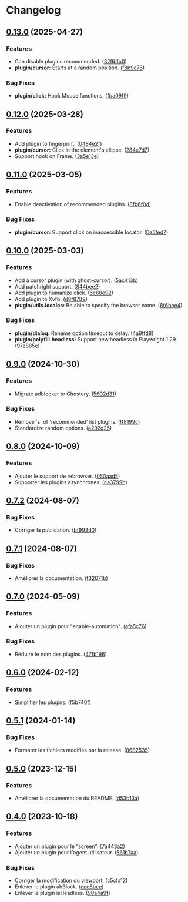 # Changelog

## [0.13.0](https://github.com/regseb/playwright-ghost/compare/v0.12.0...v0.13.0) (2025-04-27)

### Features

- Can disable plugins recommended.
  ([329b1b0](https://github.com/regseb/playwright-ghost/commit/329b1b096a8ba3637a256b66b5b971e39d866c2d))
- **plugin/cursor:** Starts at a random position.
  ([f8b9c78](https://github.com/regseb/playwright-ghost/commit/f8b9c785e0fe314910802e9be90cc17a6a70128b))

### Bug Fixes

- **plugin/click:** Hook Mouse functions.
  ([fba09f9](https://github.com/regseb/playwright-ghost/commit/fba09f9ab1c2d6ea666f5e4cfc5141ee166299b2))

## [0.12.0](https://github.com/regseb/playwright-ghost/compare/v0.11.0...v0.12.0) (2025-03-28)

### Features

- Add plugin to fingerprint.
  ([0484e2f](https://github.com/regseb/playwright-ghost/commit/0484e2fef20639e52bd3bb58ac2fec5c485ae904))
- **plugin/cursor:** Click in the element's ellipse.
  ([284e7d7](https://github.com/regseb/playwright-ghost/commit/284e7d7430fa891d4ccc59361cdaeb51007d0353))
- Support hook on Frame.
  ([3a5e13e](https://github.com/regseb/playwright-ghost/commit/3a5e13e41714be5941613d082dc7ce9a1022f6ed))

## [0.11.0](https://github.com/regseb/playwright-ghost/compare/v0.10.0...v0.11.0) (2025-03-05)

### Features

- Enable deactivation of recommended plugins.
  ([8fb6f0d](https://github.com/regseb/playwright-ghost/commit/8fb6f0d6c31e1f8ff5b691f06ff2441dd60242db))

### Bug Fixes

- **plugin/cursor:** Support click on inaccessible locator.
  ([0e5fed7](https://github.com/regseb/playwright-ghost/commit/0e5fed710c8c3c34ad1df0747e6814115feb3829))

## [0.10.0](https://github.com/regseb/playwright-ghost/compare/v0.9.0...v0.10.0) (2025-03-03)

### Features

- Add a cursor plugin (with ghost-cursor).
  ([5ac413b](https://github.com/regseb/playwright-ghost/commit/5ac413b19ed75d88073de231dce8ea6903949431))
- Add patchright support.
  ([844bee2](https://github.com/regseb/playwright-ghost/commit/844bee21e99456b36f054192303135ef9c971353))
- Add plugin to humanize click.
  ([6c68e92](https://github.com/regseb/playwright-ghost/commit/6c68e920412df9659b10816ab033b240776b20b5))
- Add plugin to Xvfb.
  ([d8f8789](https://github.com/regseb/playwright-ghost/commit/d8f8789cc21d3bc0909edfd27d75580dfe977387))
- **plugin/utils.locales:** Be able to specify the browser name.
  ([8f6bee4](https://github.com/regseb/playwright-ghost/commit/8f6bee4e316d5aa6fc65d15d43bbf355a643523a))

### Bug Fixes

- **plugin/dialog:** Rename option timeout to delay.
  ([4a9ffd8](https://github.com/regseb/playwright-ghost/commit/4a9ffd8c9662e6ebdfc03d4446820e14f398feda))
- **plugin/polyfill.headless:** Support new headless in Playwright 1.29.
  ([97e885e](https://github.com/regseb/playwright-ghost/commit/97e885ebcb43052dac66f99fecae766720ed842a))

## [0.9.0](https://github.com/regseb/playwright-ghost/compare/v0.8.0...v0.9.0) (2024-10-30)

### Features

- Migrate adblocker to Ghostery.
  ([5602d31](https://github.com/regseb/playwright-ghost/commit/5602d317a80534e6941a73bcd085724134e7115e))

### Bug Fixes

- Remove 's' of 'recommended' list plugins.
  ([ff8199c](https://github.com/regseb/playwright-ghost/commit/ff8199c37681b5f36e547dc47ed3ac97b0ca962e))
- Standardize random options.
  ([a292d25](https://github.com/regseb/playwright-ghost/commit/a292d2577d4fec6fdef4d38f8649c7775e82e9ea))

## [0.8.0](https://github.com/regseb/playwright-ghost/compare/v0.7.2...v0.8.0) (2024-10-09)

### Features

- Ajouter le support de rebrowser.
  ([050aad5](https://github.com/regseb/playwright-ghost/commit/050aad5229707ec936330d4de009b68ff69315ab))
- Supporter les plugins asynchrones.
  ([ca3799b](https://github.com/regseb/playwright-ghost/commit/ca3799b771d62623d083bed2328a6eabc1edf9d3))

## [0.7.2](https://github.com/regseb/playwright-ghost/compare/v0.7.1...v0.7.2) (2024-08-07)

### Bug Fixes

- Corriger la publication.
  ([bf993d0](https://github.com/regseb/playwright-ghost/commit/bf993d011531b9bbdd4c2e2c6cbd4dc316e9e10e))

## [0.7.1](https://github.com/regseb/playwright-ghost/compare/v0.7.0...v0.7.1) (2024-08-07)

### Bug Fixes

- Améliorer la documentation.
  ([f32671b](https://github.com/regseb/playwright-ghost/commit/f32671b625ed59c0d00d2079fb6f7bdc5b61a091))

## [0.7.0](https://github.com/regseb/playwright-ghost/compare/v0.6.0...v0.7.0) (2024-05-09)

### Features

- Ajouter un plugin pour "enable-automation".
  ([afa5c76](https://github.com/regseb/playwright-ghost/commit/afa5c761afbd7fca5e6201a7a84ef7bff68f13fe))

### Bug Fixes

- Réduire le nom des plugins.
  ([47fb196](https://github.com/regseb/playwright-ghost/commit/47fb19657215e9cb777807ef1d3e5d1f009b216e))

## [0.6.0](https://github.com/regseb/playwright-ghost/compare/v0.5.1...v0.6.0) (2024-02-12)

### Features

- Simplifier les plugins.
  ([f5b740f](https://github.com/regseb/playwright-ghost/commit/f5b740f69223b76eccd49447819c3eee376e5213))

## [0.5.1](https://github.com/regseb/playwright-ghost/compare/v0.5.0...v0.5.1) (2024-01-14)

### Bug Fixes

- Formater les fichiers modifiés par la release.
  ([8682535](https://github.com/regseb/playwright-ghost/commit/868253591253a5155cf79f3f331f8d3cc2041032))

## [0.5.0](https://github.com/regseb/playwright-ghost/compare/v0.4.0...v0.5.0) (2023-12-15)

### Features

- Améliorer la documentation du README.
  ([d53b13a](https://github.com/regseb/playwright-ghost/commit/d53b13a2be129fa7a00890653e7134eea67cda39))

## [0.4.0](https://github.com/regseb/playwright-ghost/compare/v0.3.9...v0.4.0) (2023-10-18)

### Features

- Ajouter un plugin pour le "screen".
  ([7a443a2](https://github.com/regseb/playwright-ghost/commit/7a443a21467720ccf779ea8bb33a2cab547964a3))
- Ajouter un plugin pour l'agent utilisateur.
  ([561b7aa](https://github.com/regseb/playwright-ghost/commit/561b7aa12ceed8fe52920b6bb75d5b2ec133f8e3))

### Bug Fixes

- Corriger la modification du viewport.
  ([c5cfa12](https://github.com/regseb/playwright-ghost/commit/c5cfa12b0b6ae9a8ed9631d4e783112d57dc5b4a))
- Enlever le plugin abBlock.
  ([ece8bce](https://github.com/regseb/playwright-ghost/commit/ece8bcef928c435eb5556ccda04ac85034ee8382))
- Enlever le plugin isHeadless.
  ([90a4a9f](https://github.com/regseb/playwright-ghost/commit/90a4a9f10b8a33ee10705d86a9caf07ff03386bb))
